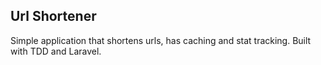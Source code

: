 ## Url Shortener

Simple application that shortens urls, has caching and stat tracking.
Built with TDD and Laravel.

